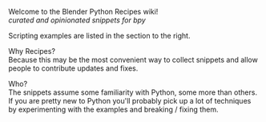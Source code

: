 Welcome to the Blender Python Recipes wiki!  
_curated and opinionated snippets for bpy_

Scripting examples are listed in the section to the right.

Why Recipes?   
Because this may be the most convenient way to collect snippets and allow people to contribute updates and fixes.

Who?   
The snippets assume some familiarity with Python, some more than others. If you are pretty new to Python you'll probably pick up a lot of techniques by experimenting with the examples and breaking / fixing them.

